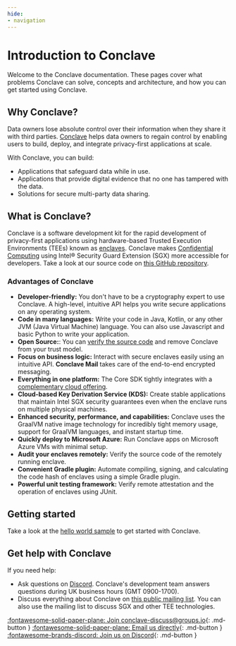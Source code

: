 ```yaml
---
hide:
- navigation
---
```


# Introduction to Conclave

Welcome to the Conclave documentation. These pages cover what problems Conclave can solve, concepts and architecture, and how you can get started using Conclave.

## Why Conclave?

Data owners lose absolute control over their information when they share it with third parties.
[Conclave](https://www.conclave.net/) helps data owners to regain control by enabling users to build, deploy, and integrate privacy-first applications at scale.

With Conclave, you can build:

- Applications that safeguard data while in use.
- Applications that provide digital evidence that no one has tampered with the data.
- Solutions for secure multi-party data sharing.

## What is Conclave?

Conclave is a software development kit for the rapid development of privacy-first applications using hardware-based Trusted Execution Environments (TEEs) known as [enclaves](enclaves.md).
Conclave makes [Confidential Computing](enclaves.md) using Intel® Security Guard Extension (SGX) more accessible for 
developers. Take a look at our source code on [this GitHub repository](https://github.com/R3Conclave/conclave-core-sdk).

### Advantages of Conclave

- **Developer-friendly:** You don't have to be a cryptography expert to use Conclave. A high-level, intuitive API helps you write secure applications on any operating system.
- **Code in many languages:** Write your code in Java, Kotlin, or any other JVM (Java Virtual Machine) language. You can also use Javascript and basic Python to write your application.
- **Open Source:**: You can [verify the source code](https://github.com/R3Conclave/conclave-core-sdk) and remove Conclave from your trust model.
- **Focus on business logic:** Interact with secure enclaves easily using an intuitive API. **Conclave Mail** takes care of the end-to-end encrypted messaging.
- **Everything in one platform:** The Core SDK tightly integrates with a
  [complementary cloud offering](https://www.conclave.net/conclave-cloud/).
- **Cloud-based Key Derivation Service (KDS):** Create stable applications that maintain Intel SGX security guarantees even when the enclave runs on multiple physical machines.
- **Enhanced security, performance, and capabilities:** Conclave uses the GraalVM native image technology for incredibly tight memory usage, support for GraalVM languages, and instant startup time.
- **Quickly deploy to Microsoft Azure:** Run Conclave apps on Microsoft Azure VMs with minimal setup.
- **Audit your enclaves remotely:** Verify the source code of the remotely running enclave.
- **Convenient Gradle plugin:** Automate compiling, signing, and calculating the code hash of enclaves using a simple Gradle plugin.
- **Powerful unit testing framework:** Verify remote attestation and the operation of enclaves using JUnit.

## Getting started

Take a look at the [hello world sample](running-hello-world.md) to get started with Conclave.

## Get help with Conclave

If you need help:

- Ask questions on [Discord](https://discord.gg/zpHKkMZ8Sw). Conclave's development team answers questions during UK business hours (GMT 0900-1700).
- Discuss everything about Conclave on [this public mailing list](https://groups.io/g/conclave-discuss). You can also use the mailing list to discuss SGX and other TEE technologies.


[:fontawesome-solid-paper-plane: Join conclave-discuss@groups.io](https://groups.io/g/conclave-discuss){: .md-button }
[:fontawesome-solid-paper-plane: Email us directly](mailto:conclave@r3.com){: .md-button }
[:fontawesome-brands-discord: Join us on Discord](https://discord.gg/zpHKkMZ8Sw){: .md-button }
